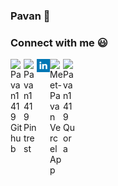 ### Pavan 👋

  <!-- <samp>
   Hello, I'm <a href="https://meet-pavan.vercel.app/" >Pavan Awagan</a>, a results-driven Full Stack Developer with expertise in .NET, C#, SQL, MVC, and ReactJS. I excel in web development and have knowledge in networking, cyber security, Linux, Bash programming, VMware, and cPanel. As an error solver and problem solver, I thrive on tackling challenges and delivering high-quality solutions. I have experience in developing a ReactJS web application, running a successful blog, and creating small Bash programs for security. I'm also ready to work in a Linux environment. With a passion for continuous learning and improvement, I am committed to staying up-to-date with the latest technologies and best practices. Let's work together to create innovative solutions that drive business success.
  </samp>
</p>
- 🌱 I’m currently learning 
<ul>

<li> ReactJs <img align="left" alt="Pavan1419 Github" width="21px" src="https://cdn.freebiesupply.com/logos/large/2x/react-1-logo-png-transparent.png" />
<li>Nextjs <img align="left" alt="Pavan1419 Github" width="21px" src="https://www.svgrepo.com/show/354113/nextjs-icon.svg" />
<li>Talwind css <img align="left" alt="Pavan1419 Github" width="21px" src="https://res.cloudinary.com/arcjet-media/image/upload/v1608734952/z8hzeszc9eb3sp3vp3qc.jpg" />

</ul> -->

### Connect with me :smiley:

<a href="https://github.com/pavan1419">
<img align="left" alt="Pavan1419 Github" width="21px" src="https://cdn.pixabay.com/photo/2022/01/30/13/33/github-6980894_1280.png" />
</a>
<a href="https://www.pinterest.com/pinperfect1419/">
<img align="left" alt="Pavan1419 Pintrest" width="21px" src="https://upload.wikimedia.org/wikipedia/commons/0/08/Pinterest-logo.png" />
</a>
<a href="https://www.linkedin.com/in/pavan-awagan-891476153/">
<img align="left" alt="Pavan Awagan Linkdin" width="21px" src="https://raw.githubusercontent.com/edent/SuperTinyIcons/099dc12b59179d07d534069bc8551718f786d91a/images/svg/linkedin.svg" /></a>
<a href="/">
<img align="left" alt="Meet-Pavan Vercel App" width="21px" src="https://static.wikia.nocookie.net/logopedia/images/a/a7/Vercel_favicon.svg/revision/latest?cb=20221026155821" />
</a>
<a href="https://www.quora.com/profile/Pavan1419">
  <img align="left" alt="Pavan1419 Quora" width="21px" src="https://raw.githubusercontent.com/FortAwesome/Font-Awesome/1147d199a35293b391152ee85e2d30988439157f/svgs/brands/quora.svg" />
</a><br/><br/>
<p align="center">

<!--
**pavan1419/pavan1419** is a ✨ _special_ ✨ repository because its `README.md` (this file) appears on your GitHub profile.

Here are some ideas to get you started:

- 🔭 I’m currently working on ...
- 🌱 I’m currently learning ...
- 👯 I’m looking to collaborate on ...
- 🤔 I’m looking for help with ...
- 💬 Ask me about ...
- 📫 How to reach me: ...
- 😄 Pronouns: ...
- ⚡ Fun fact: ...
[![roadmap.sh](https://roadmap.sh/card/tall/66d5c2ac553501e3c3b44a45?variant=dark)](https://roadmap.sh)


### 🐍 Snake eating my contribution graph
![snake gif](https://github.com/pavan1419/pavan1419/raw/output/snake.svg)
